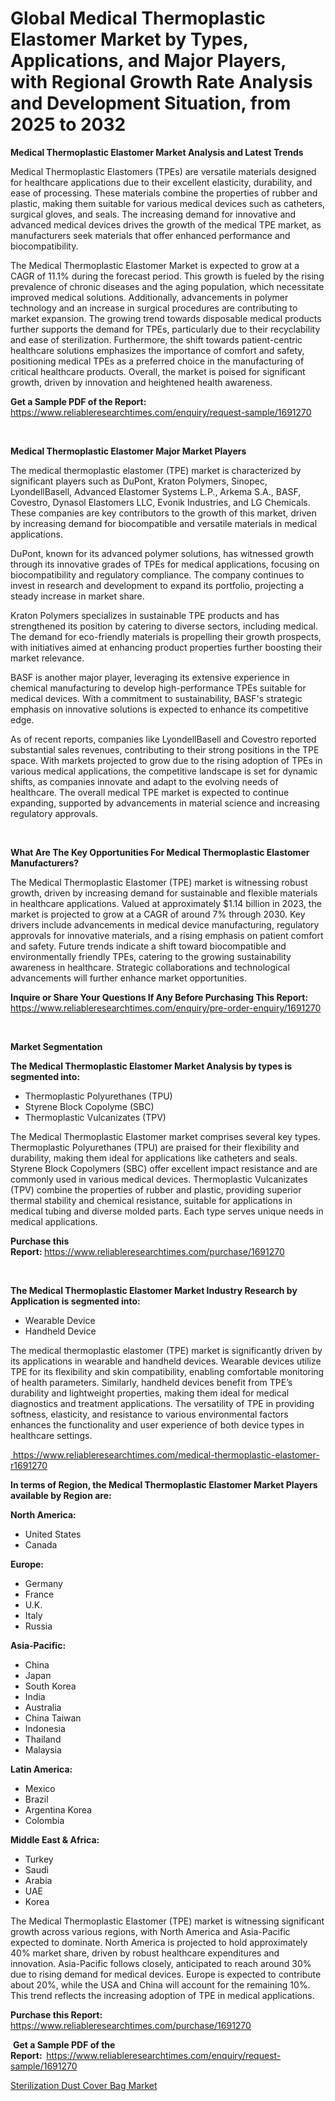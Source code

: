 <p><h1>Global Medical Thermoplastic Elastomer Market by Types, Applications, and Major Players, with Regional Growth Rate Analysis and Development Situation, from 2025 to 2032</h1></p><p><strong>Medical Thermoplastic Elastomer Market Analysis and Latest Trends</strong></p>
<p><p>Medical Thermoplastic Elastomers (TPEs) are versatile materials designed for healthcare applications due to their excellent elasticity, durability, and ease of processing. These materials combine the properties of rubber and plastic, making them suitable for various medical devices such as catheters, surgical gloves, and seals. The increasing demand for innovative and advanced medical devices drives the growth of the medical TPE market, as manufacturers seek materials that offer enhanced performance and biocompatibility.</p><p>The Medical Thermoplastic Elastomer Market is expected to grow at a CAGR of 11.1% during the forecast period. This growth is fueled by the rising prevalence of chronic diseases and the aging population, which necessitate improved medical solutions. Additionally, advancements in polymer technology and an increase in surgical procedures are contributing to market expansion. The growing trend towards disposable medical products further supports the demand for TPEs, particularly due to their recyclability and ease of sterilization. Furthermore, the shift towards patient-centric healthcare solutions emphasizes the importance of comfort and safety, positioning medical TPEs as a preferred choice in the manufacturing of critical healthcare products. Overall, the market is poised for significant growth, driven by innovation and heightened health awareness.</p></p>
<p><strong>Get a Sample PDF of the Report:&nbsp;</strong> <a href="https://www.reliableresearchtimes.com/enquiry/request-sample/1691270?utm_campaign=1933&utm_medium=2&utm_source=Github&utm_content=ia&utm_term=07012025&utm_id=medical-thermoplastic-elastomer">https://www.reliableresearchtimes.com/enquiry/request-sample/1691270</a></p>
<p>&nbsp;</p>
<p><strong>Medical Thermoplastic Elastomer Major Market Players</strong></p>
<p><p>The medical thermoplastic elastomer (TPE) market is characterized by significant players such as DuPont, Kraton Polymers, Sinopec, LyondellBasell, Advanced Elastomer Systems L.P., Arkema S.A., BASF, Covestro, Dynasol Elastomers LLC, Evonik Industries, and LG Chemicals. These companies are key contributors to the growth of this market, driven by increasing demand for biocompatible and versatile materials in medical applications.</p><p>DuPont, known for its advanced polymer solutions, has witnessed growth through its innovative grades of TPEs for medical applications, focusing on biocompatibility and regulatory compliance. The company continues to invest in research and development to expand its portfolio, projecting a steady increase in market share.</p><p>Kraton Polymers specializes in sustainable TPE products and has strengthened its position by catering to diverse sectors, including medical. The demand for eco-friendly materials is propelling their growth prospects, with initiatives aimed at enhancing product properties further boosting their market relevance.</p><p>BASF is another major player, leveraging its extensive experience in chemical manufacturing to develop high-performance TPEs suitable for medical devices. With a commitment to sustainability, BASF's strategic emphasis on innovative solutions is expected to enhance its competitive edge.</p><p>As of recent reports, companies like LyondellBasell and Covestro reported substantial sales revenues, contributing to their strong positions in the TPE space. With markets projected to grow due to the rising adoption of TPEs in various medical applications, the competitive landscape is set for dynamic shifts, as companies innovate and adapt to the evolving needs of healthcare. The overall medical TPE market is expected to continue expanding, supported by advancements in material science and increasing regulatory approvals.</p></p>
<p>&nbsp;</p>
<p><strong>What Are The Key Opportunities For Medical Thermoplastic Elastomer Manufacturers?</strong></p>
<p><p>The Medical Thermoplastic Elastomer (TPE) market is witnessing robust growth, driven by increasing demand for sustainable and flexible materials in healthcare applications. Valued at approximately $1.14 billion in 2023, the market is projected to grow at a CAGR of around 7% through 2030. Key drivers include advancements in medical device manufacturing, regulatory approvals for innovative materials, and a rising emphasis on patient comfort and safety. Future trends indicate a shift toward biocompatible and environmentally friendly TPEs, catering to the growing sustainability awareness in healthcare. Strategic collaborations and technological advancements will further enhance market opportunities.</p></p>
<p><strong>Inquire or Share Your Questions If Any Before Purchasing This Report:</strong> <a href="https://www.reliableresearchtimes.com/enquiry/pre-order-enquiry/1691270?utm_campaign=1933&utm_medium=2&utm_source=Github&utm_content=ia&utm_term=07012025&utm_id=medical-thermoplastic-elastomer">https://www.reliableresearchtimes.com/enquiry/pre-order-enquiry/1691270</a></p>
<p>&nbsp;</p>
<p><strong>Market Segmentation</strong></p>
<p><strong>The Medical Thermoplastic Elastomer Market Analysis by types is segmented into:</strong></p>
<p><ul><li>Thermoplastic Polyurethanes (TPU)</li><li>Styrene Block Copolyme (SBC)</li><li>Thermoplastic Vulcanizates (TPV)</li></ul></p>
<p><p>The Medical Thermoplastic Elastomer market comprises several key types. Thermoplastic Polyurethanes (TPU) are praised for their flexibility and durability, making them ideal for applications like catheters and seals. Styrene Block Copolymers (SBC) offer excellent impact resistance and are commonly used in various medical devices. Thermoplastic Vulcanizates (TPV) combine the properties of rubber and plastic, providing superior thermal stability and chemical resistance, suitable for applications in medical tubing and diverse molded parts. Each type serves unique needs in medical applications.</p></p>
<p><strong>Purchase this Report:&nbsp;</strong><a href="https://www.reliableresearchtimes.com/purchase/1691270?utm_campaign=1933&utm_medium=2&utm_source=Github&utm_content=ia&utm_term=07012025&utm_id=medical-thermoplastic-elastomer">https://www.reliableresearchtimes.com/purchase/1691270</a></p>
<p>&nbsp;</p>
<p><strong>The Medical Thermoplastic Elastomer Market Industry Research by Application is segmented into:</strong></p>
<p><ul><li>Wearable Device</li><li>Handheld Device</li></ul></p>
<p><p>The medical thermoplastic elastomer (TPE) market is significantly driven by its applications in wearable and handheld devices. Wearable devices utilize TPE for its flexibility and skin compatibility, enabling comfortable monitoring of health parameters. Similarly, handheld devices benefit from TPE’s durability and lightweight properties, making them ideal for medical diagnostics and treatment applications. The versatility of TPE in providing softness, elasticity, and resistance to various environmental factors enhances the functionality and user experience of both device types in healthcare settings.</p></p>
<p><a href="https://www.reliableresearchtimes.com/medical-thermoplastic-elastomer-r1691270?utm_campaign=1933&utm_medium=2&utm_source=Github&utm_content=ia&utm_term=07012025&utm_id=medical-thermoplastic-elastomer">&nbsp;https://www.reliableresearchtimes.com/medical-thermoplastic-elastomer-r1691270</a></p>
<p><strong>In terms of Region, the Medical Thermoplastic Elastomer Market Players available by Region are:</strong></p>
<p>
    <p> <strong> North America: </strong>
        <ul>
            <li>United States</li>
            <li>Canada</li>
        </ul>
        </p> 
    <p> <strong> Europe: </strong>
        <ul>
            <li>Germany</li>
            <li>France</li>
            <li>U.K.</li>
            <li>Italy</li>
            <li>Russia</li>
        </ul>
        </p> 
    <p> <strong> Asia-Pacific: </strong>
        <ul>
            <li>China</li>
            <li>Japan</li>
            <li>South Korea</li>
            <li>India</li>
            <li>Australia</li>
            <li>China Taiwan</li>
            <li>Indonesia</li>
            <li>Thailand</li>
            <li>Malaysia</li>
        </ul>
        </p> 
    <p> <strong> Latin America: </strong>
        <ul>
            <li>Mexico</li>
            <li>Brazil</li>
            <li>Argentina Korea</li>
            <li>Colombia</li>
        </ul>
        </p> 
    <p> <strong> Middle East & Africa: </strong>
        <ul>
            <li>Turkey</li>
            <li>Saudi</li>
            <li>Arabia</li>
            <li>UAE</li>
            <li>Korea</li>
        </ul>
    </p>
    </p>
<p><p>The Medical Thermoplastic Elastomer (TPE) market is witnessing significant growth across various regions, with North America and Asia-Pacific expected to dominate. North America is projected to hold approximately 40% market share, driven by robust healthcare expenditures and innovation. Asia-Pacific follows closely, anticipated to reach around 30% due to rising demand for medical devices. Europe is expected to contribute about 20%, while the USA and China will account for the remaining 10%. This trend reflects the increasing adoption of TPE in medical applications.</p></p>
<p><strong>Purchase this Report: </strong><a href="https://www.reliableresearchtimes.com/purchase/1691270?utm_campaign=1933&utm_medium=2&utm_source=Github&utm_content=ia&utm_term=07012025&utm_id=medical-thermoplastic-elastomer">https://www.reliableresearchtimes.com/purchase/1691270</a></p>
<p>&nbsp;<strong>Get a Sample PDF of the Report:&nbsp;&nbsp;</strong><a href="https://www.reliableresearchtimes.com/enquiry/request-sample/1691270?utm_campaign=1933&utm_medium=2&utm_source=Github&utm_content=ia&utm_term=07012025&utm_id=medical-thermoplastic-elastomer">https://www.reliableresearchtimes.com/enquiry/request-sample/1691270</a></p>
<p><strong></strong></p>
<p><p><a href="https://github.com/julyju69/Market-Research-Report-List-5/blob/main/sterilization-dust-cover-bag-market.md?utm_campaign=1933&utm_medium=2&utm_source=Github&utm_content=ia&utm_term=07012025&utm_id=medical-thermoplastic-elastomer">Sterilization Dust Cover Bag Market</a></p></p>